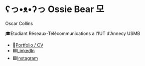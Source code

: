 # ʕっ•ᴥ•ʔっ Ossie Bear  모
Oscar Collins

🎓Etudiant Réseaux-Télécommunications a l'IUT d'Annecy USMB  
*   📜[Portfolio / CV](http://srv-peda.iut-acy.local/collinso)  
*   🟦[LinkedIn](linkedin.com/in/oscar-collins-196219246)  
*   🟪[Instagram](instagram.com/ossiebearski)  
